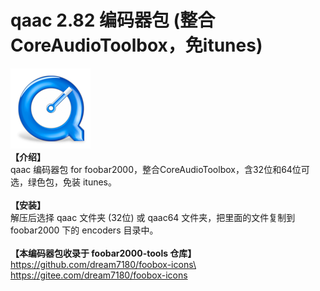 # qaac 2.82 编码器包 (整合CoreAudioToolbox，免itunes)

![quicktime](quicktime.png)  
**【介绍】**   
qaac 编码器包 for foobar2000，整合CoreAudioToolbox，含32位和64位可选，绿色包，免装 itunes。
\
\
**【安装】**  
解压后选择 qaac 文件夹 (32位) 或 qaac64 文件夹，把里面的文件复制到 foobar2000 下的 encoders 目录中。
\
\
**【本编码器包收录于 foobar2000-tools 仓库】**  
https://github.com/dream7180/foobox-icons\
https://gitee.com/dream7180/foobox-icons
